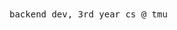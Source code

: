 
<samp>
backend dev, 3rd year cs @ tmu
</samp>

<!--
## Currently Learning
[![Go](https://img.shields.io/badge/Go-%2300ADD8.svg?&logo=go&logoColor=white)](#)
[![TypeScript](https://img.shields.io/badge/TypeScript-3178C6?logo=typescript&logoColor=fff)](#)
[![Nest](https://img.shields.io/badge/Nest.js-%23E0234E.svg?logo=nestjs&logoColor=white)](#)
[![Next.js](https://img.shields.io/badge/Next.js-black?logo=next.js&logoColor=white)](#)
[![AWS](https://custom-icon-badges.demolab.com/badge/AWS-%23FF9900.svg?logo=aws&logoColor=white)](#)

## My Technologies
**Languages:** &nbsp;
[![JavaScript](https://img.shields.io/badge/JavaScript-F7DF1E?logo=javascript&logoColor=000)](#)
[![Python](https://img.shields.io/badge/Python-3776AB?logo=python&logoColor=fff)](#)

**Frameworks and Libraries:** &nbsp;
[![NodeJS](https://img.shields.io/badge/Node.js-6DA55F?logo=node.js&logoColor=white)](#)
[![Express.js](https://img.shields.io/badge/Express.js-%23404d59.svg?logo=express&logoColor=%2361DAFB)](#)
[![React](https://img.shields.io/badge/React-%2320232a.svg?logo=react&logoColor=%2361DAFB)](#)

**Databases and Tools:** &nbsp;
[![MongoDB](https://img.shields.io/badge/MongoDB-%234ea94b.svg?logo=mongodb&logoColor=white)](#)
[![Postgres](https://img.shields.io/badge/Postgres-%23316192.svg?logo=postgresql&logoColor=white)](#)
[![Docker](https://img.shields.io/badge/Docker-2496ED?logo=docker&logoColor=fff)](#)
![Kubernetes](https://img.shields.io/badge/Kubernetes-326CE5?logo=kubernetes&logoColor=fff)

## GitHub Stats
<a href="https://github-readme-stats.vercel.app/api/top-langs/?username=jchiu21&theme=github_dark&layout=donut"><img align="center" src="https://github-readme-stats.vercel.app/api/top-langs/?username=jchiu21&theme=github_dark&layout=donut" /></a>



